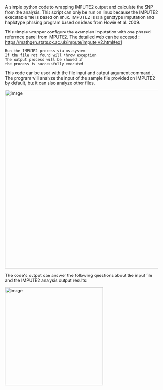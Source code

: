 A simple python code to wrapping IMPUTE2 output and calculate the SNP from the analysis.
This script can only be run on linux because the IMPUTE2 executable file is based on linux.
IMPUTE2 is is a genotype imputation and haplotype phasing program based on ideas from Howie et al. 2009.

This simple wrapper configure the examples imputation with one phased reference panel from IMPUTE2. The detailed web can be accesed : https://mathgen.stats.ox.ac.uk/impute/impute_v2.html#ex1

    Run the IMPUTE2 process via os.system
    If the file not found will throw exception
    The output process will be showed if
    the process is successfully executed
 
This code can be used with the file input and output argument command . 
The program will analyze the input of the sample file provided on IMPUTE2 by default, but it can also analyze other files.

<img width="589" alt="image" src="https://user-images.githubusercontent.com/64579004/192251451-ea019f5c-4511-4218-9f98-d30224d1ef14.png">


The code's output can answer the following questions about the input file and the IMPUTE2 analysis output results: 

<img width="323" alt="image" src="https://user-images.githubusercontent.com/64579004/195593416-68601b45-6d77-43b1-b83e-beec30f81ea5.png">

